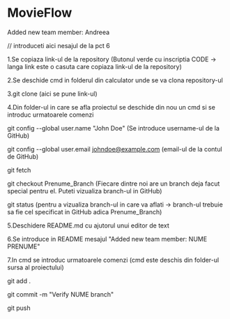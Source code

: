 # MovieFlow

Added new team member: Andreea

// introduceti aici nesajul de la pct 6

1.Se copiaza link-ul de la repository (Butonul verde cu inscriptia CODE -> langa link este o casuta care copiaza link-ul de la repository)

2.Se deschide cmd in folderul din calculator unde se va clona repository-ul 

3.git clone (aici se pune link-ul)

4.Din folder-ul in care se afla proiectul se deschide din nou un cmd si se introduc urmatoarele comenzi 


git config --global user.name "John Doe" (Se introduce username-ul de la GitHub)

git config --global user.email johndoe@example.com (email-ul de la contul de GitHub)

git fetch

git checkout Prenume_Branch (Fiecare dintre noi are un branch deja facut special pentru el. Puteti vizualiza branch-ul in GitHub)

git status (pentru a vizualiza branch-ul in care va aflati -> branch-ul trebuie sa fie cel specificat in GitHub adica Prenume_Branch)


5.Deschidere README.md cu ajutorul unui editor de text

6.Se introduce in README mesajul "Added new team member: NUME PRENUME"

7.In cmd se introduc urmatoarele comenzi (cmd este deschis din folder-ul sursa al proiectului)


git add .

git commit -m "Verify NUME branch"

git push

